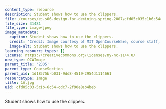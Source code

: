 ```yaml
---
content_type: resource
description: Student shows how to use the clippers.
file: /courses/ec-s06-design-for-demining-spring-2007/cfd05c035c1b6c54cdc72f90e8ab4beb_10.jpg
file_size: 31481
file_type: image/jpeg
image_metadata:
  caption: Student shows how to use the clippers.
  credit: 'Credit: Image courtesy of MIT OpenCourseWare, course staff, and students.'
  image-alt: Student shows how to use the clippers.
learning_resource_types: []
license: https://creativecommons.org/licenses/by-nc-sa/4.0/
ocw_type: OCWImage
parent_title: '2005'
parent_type: CourseSection
parent_uid: 1d18675b-b031-9dd8-4519-2954d1114661
resourcetype: Image
title: 10.jpg
uid: cfd05c03-5c1b-6c54-cdc7-2f90e8ab4beb
---
```

Student shows how to use the clippers.